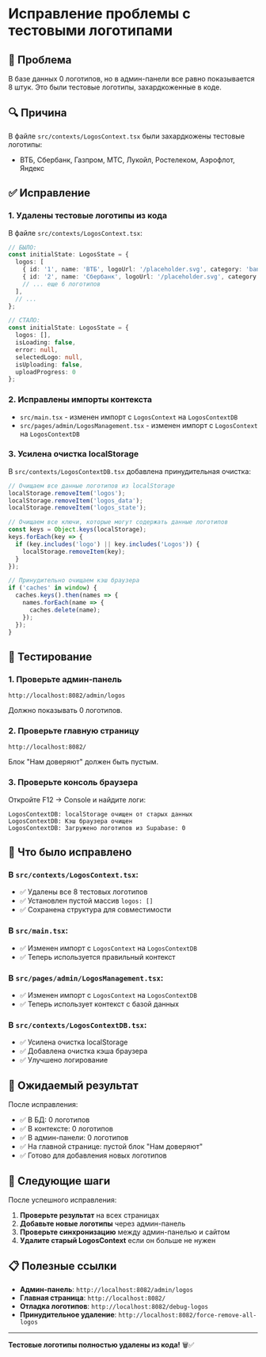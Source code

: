 # Исправление проблемы с тестовыми логотипами

## 🎯 Проблема
В базе данных 0 логотипов, но в админ-панели все равно показывается 8 штук. Это были тестовые логотипы, захардкоженные в коде.

## 🔍 Причина
В файле `src/contexts/LogosContext.tsx` были захардкожены тестовые логотипы:
- ВТБ, Сбербанк, Газпром, МТС, Лукойл, Ростелеком, Аэрофлот, Яндекс

## ✅ Исправление

### 1. Удалены тестовые логотипы из кода
В файле `src/contexts/LogosContext.tsx`:
```typescript
// БЫЛО:
const initialState: LogosState = {
  logos: [
    { id: '1', name: 'ВТБ', logoUrl: '/placeholder.svg', category: 'banking', isActive: true, order: 1, createdAt: new Date(), updatedAt: new Date() },
    { id: '2', name: 'Сбербанк', logoUrl: '/placeholder.svg', category: 'banking', isActive: true, order: 2, createdAt: new Date(), updatedAt: new Date() },
    // ... еще 6 логотипов
  ],
  // ...
};

// СТАЛО:
const initialState: LogosState = {
  logos: [],
  isLoading: false,
  error: null,
  selectedLogo: null,
  isUploading: false,
  uploadProgress: 0
};
```

### 2. Исправлены импорты контекста
- `src/main.tsx` - изменен импорт с `LogosContext` на `LogosContextDB`
- `src/pages/admin/LogosManagement.tsx` - изменен импорт с `LogosContext` на `LogosContextDB`

### 3. Усилена очистка localStorage
В `src/contexts/LogosContextDB.tsx` добавлена принудительная очистка:
```typescript
// Очищаем все данные логотипов из localStorage
localStorage.removeItem('logos');
localStorage.removeItem('logos_data');
localStorage.removeItem('logos_state');

// Очищаем все ключи, которые могут содержать данные логотипов
const keys = Object.keys(localStorage);
keys.forEach(key => {
  if (key.includes('logo') || key.includes('Logos')) {
    localStorage.removeItem(key);
  }
});

// Принудительно очищаем кэш браузера
if ('caches' in window) {
  caches.keys().then(names => {
    names.forEach(name => {
      caches.delete(name);
    });
  });
}
```

## 🧪 Тестирование

### 1. Проверьте админ-панель
```
http://localhost:8082/admin/logos
```
Должно показывать 0 логотипов.

### 2. Проверьте главную страницу
```
http://localhost:8082/
```
Блок "Нам доверяют" должен быть пустым.

### 3. Проверьте консоль браузера
Откройте F12 → Console и найдите логи:
```
LogosContextDB: localStorage очищен от старых данных
LogosContextDB: Кэш браузера очищен
LogosContextDB: Загружено логотипов из Supabase: 0
```

## 🔧 Что было исправлено

### В `src/contexts/LogosContext.tsx`:
- ✅ Удалены все 8 тестовых логотипов
- ✅ Установлен пустой массив `logos: []`
- ✅ Сохранена структура для совместимости

### В `src/main.tsx`:
- ✅ Изменен импорт с `LogosContext` на `LogosContextDB`
- ✅ Теперь используется правильный контекст

### В `src/pages/admin/LogosManagement.tsx`:
- ✅ Изменен импорт с `LogosContext` на `LogosContextDB`
- ✅ Теперь использует контекст с базой данных

### В `src/contexts/LogosContextDB.tsx`:
- ✅ Усилена очистка localStorage
- ✅ Добавлена очистка кэша браузера
- ✅ Улучшено логирование

## 🎉 Ожидаемый результат

После исправления:
- ✅ В БД: 0 логотипов
- ✅ В контексте: 0 логотипов  
- ✅ В админ-панели: 0 логотипов
- ✅ На главной странице: пустой блок "Нам доверяют"
- ✅ Готово для добавления новых логотипов

## 🚀 Следующие шаги

После успешного исправления:

1. **Проверьте результат** на всех страницах
2. **Добавьте новые логотипы** через админ-панель
3. **Проверьте синхронизацию** между админ-панелью и сайтом
4. **Удалите старый LogosContext** если он больше не нужен

## 📋 Полезные ссылки

- **Админ-панель**: `http://localhost:8082/admin/logos`
- **Главная страница**: `http://localhost:8082/`
- **Отладка логотипов**: `http://localhost:8082/debug-logos`
- **Принудительное удаление**: `http://localhost:8082/force-remove-all-logos`

---

**Тестовые логотипы полностью удалены из кода!** 🗑️✅
